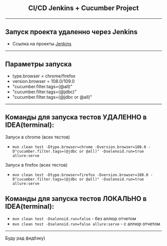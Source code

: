 ## <p align="center"> CI/CD Jenkins + Cucumber Project</p>
___
## Запуск проекта удаленно через Jenkins
- Ссылка на проекты [Jenkins](http://149.154.71.152:8082/job/IBS_FullStackQA/job/2024-02/job/FazlyakhmetovDA/)
___
## Параметры запуска
- type.browser = chrome/firefox 
- version.browser = 108.0/109.0
- "cucumber.filter.tags=(@all)"
- "cucumber.filter.tags=(@jdbc)"
- "cucumber.filter.tags=(@jdbc or @all)"
___

## Команды для запуска тестов УДАЛЕННО в IDEA(terminal):

Запуск в chrome (всех тестов)
- `mvn clean test -Dtype.browser=chrome -Dversion.browser=108.0 -D"cucumber.filter.tags=(@jdbc or @all)" -Dselenoid.run=true allure:serve`
  
Запуск в firefox (всех тестов)
- `mvn clean test -Dtype.browser=firefox -Dversion.browser=108.0 -D"cucumber.filter.tags=(@jdbc or @all)" -Dselenoid.run=true allure:serve`

## Команды для запуска тестов ЛОКАЛЬНО в IDEA(terminal):
- `mvn clean test -Dselenoid.run=false` - без аллюр отчетом
- `mvn clean test -Dselenoid.run=false allure:serve` - с аллюр отчетом
___

Буду рад фидбэку)
